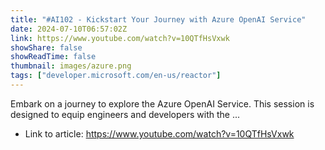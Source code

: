 ```yaml
---
title: "#AI102 - Kickstart Your Journey with Azure OpenAI Service"
date: 2024-07-10T06:57:02Z
link: https://www.youtube.com/watch?v=10QTfHsVxwk
showShare: false
showReadTime: false
thumbnail: images/azure.png
tags: ["developer.microsoft.com/en-us/reactor"]
---
```

Embark on a journey to explore the Azure OpenAI Service. This session is designed to equip engineers and developers with the ...

- Link to article: https://www.youtube.com/watch?v=10QTfHsVxwk